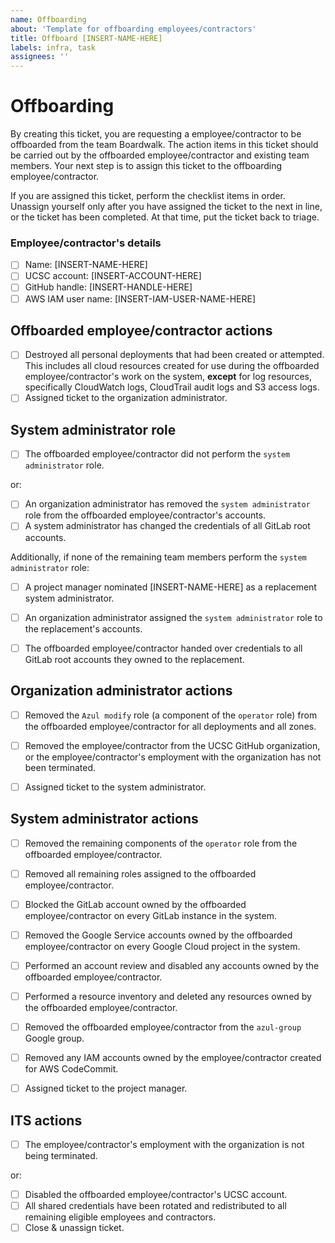 ```yaml
---
name: Offboarding
about: 'Template for offboarding employees/contractors'
title: Offboard [INSERT-NAME-HERE]
labels: infra, task
assignees: ''
---
```


# Offboarding

By creating this ticket, you are requesting a employee/contractor to be
offboarded from the team Boardwalk. The action items in this ticket should be
carried out by the offboarded employee/contractor and existing team members.
Your next step is to assign this ticket to the offboarding employee/contractor.

If you are assigned this ticket, perform the checklist items in order. Unassign
yourself only after you have assigned the ticket to the next in line, or the
ticket has been completed. At that time, put the ticket back to triage.

### Employee/contractor's details

- [ ] Name: [INSERT-NAME-HERE]
- [ ] UCSC account: [INSERT-ACCOUNT-HERE]
- [ ] GitHub handle: [INSERT-HANDLE-HERE]
- [ ] AWS IAM user name: [INSERT-IAM-USER-NAME-HERE]

## Offboarded employee/contractor actions

- [ ] Destroyed all personal deployments that had been created or attempted.
      This includes all cloud resources created for use during the offboarded
      employee/contractor's work on the system, **except** for log resources,
      specifically CloudWatch logs, CloudTrail audit logs and S3 access logs.
- [ ] Assigned ticket to the organization administrator.

## System administrator role

- [ ] The offboarded employee/contractor did not perform the
      `system administrator` role.

or:

- [ ] An organization administrator has removed the `system administrator` role
      from the offboarded employee/contractor's accounts.
- [ ] A system administrator has changed the credentials of all GitLab root
      accounts.

Additionally, if none of the remaining team members perform the `system
administrator` role:

- [ ] A project manager nominated [INSERT-NAME-HERE] as a replacement system
      administrator.
- [ ] An organization administrator assigned the `system administrator` role
      to the replacement's accounts.
- [ ] The offboarded employee/contractor handed over credentials to all GitLab
      root accounts they owned to the replacement.


## Organization administrator actions

- [ ] Removed the `Azul modify` role (a component of the `operator` role) from
      the offboarded employee/contractor for all deployments and all zones.
- [ ] Removed the employee/contractor from the UCSC GitHub organization, or the
      employee/contractor's employment with the organization has not been
      terminated.
- [ ] Assigned ticket to the system administrator.


## System administrator actions

- [ ] Removed the remaining components of the `operator` role from the
      offboarded employee/contractor.
- [ ] Removed all remaining roles assigned to the offboarded employee/contractor.
- [ ] Blocked the GitLab account owned by the offboarded employee/contractor on
      every GitLab instance in the system.
- [ ] Removed the Google Service accounts owned by the offboarded
      employee/contractor on every Google Cloud project in the system.
- [ ] Performed an account review and disabled any accounts owned by the
      offboarded employee/contractor.
- [ ] Performed a resource inventory and deleted any resources owned by the
      offboarded employee/contractor.
- [ ] Removed the offboarded employee/contractor from the `azul-group` Google
      group.
- [ ] Removed any IAM accounts owned by the employee/contractor created for
      AWS CodeCommit.
- [ ] Assigned ticket to the project manager.


## ITS actions

- [ ] The employee/contractor's employment with the organization is not being
      terminated.

or:

- [ ] Disabled the offboarded employee/contractor's UCSC account.
- [ ] All shared credentials have been rotated and redistributed to all
      remaining eligible employees and contractors.
- [ ] Close & unassign ticket.
